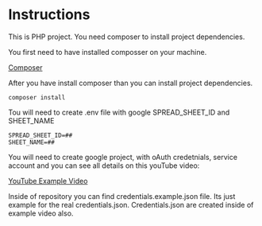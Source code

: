 # Instructions
This is PHP project. You need composer to install project dependencies.

You first need to have installed composser on your machine.


[Composer](https://getcomposer.org/)


After you have install composer than you can install project dependencies.

```
composer install
```
Tou will need to create .env file with google SPREAD_SHEET_ID and SHEET_NAME
```
SPREAD_SHEET_ID=##
SHEET_NAME=##
```

You will need to create google project, with oAuth credetnials, service account and you can see all details on this youTube video:

[YouTube Example Video](https://www.youtube.com/watch?v=zoufwxZjr0c)


Inside of repository you can find credentials.example.json file. Its just example for the real credentials.json. Credentials.json are created inside of example video also.
